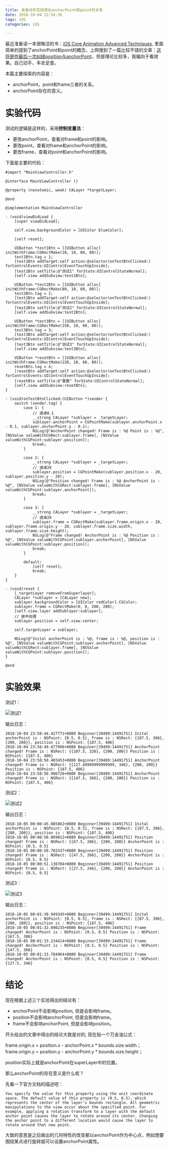```yaml
---
title: 亲身动手实验得出anchorPoint和point的关系
date: 2018-10-04 22:54:36
tags: iOS
categories: iOS

---
```


最近准备读一本很晦涩的书：[iOS Core Animation Advanced Techniques](https://github.com/AttackOnDobby/iOS-Core-Animation-Advanced-Techniques), 里面简单的提到了anchorPoint和point的概念，上网搜到了一篇比较不错的文章：[这将是你最后一次纠结position与anchorPoint](http://kittenyang.com/anchorpoint/)，但是理论比较多，我偏向于看效果。自己动手，丰衣足食。

本篇主要探索的内容是：

- anchorPoint，point和frame三者的关系。
- anchorPoint存在的意义。

<!--more-->

# 实验代码
测试的逻辑是这样的，采用**控制变量法**：

- 更改anchorPoint，查看对frame和point的影响。
- 更改point，查看对frame和anchorPoint的影响。
- 更改frame，查看对point和anchorPoint的影响。

下面是主要的代码：

    #import "MainViewController.h"

    @interface MainViewController ()

    @property (nonatomic, weak) CALayer *targetLayer;

    @end

    @implementation MainViewController

    - (void)viewDidLoad {
        [super viewDidLoad];
        
        self.view.backgroundColor = [UIColor blueColor];
        
        [self reset];
        
        UIButton *test1Btn = [[UIButton alloc] initWithFrame:CGRectMake(10, 10, 60, 80)];
        test1Btn.tag = 1;
        [test1Btn addTarget:self action:@selector(onTestBtnClicked:) forControlEvents:UIControlEventTouchUpInside];
        [test1Btn setTitle:@"测试1" forState:UIControlStateNormal];
        [self.view addSubview:test1Btn];
        
        UIButton *test2Btn = [[UIButton alloc] initWithFrame:CGRectMake(80, 10, 60, 80)];
        test2Btn.tag = 2;
        [test2Btn addTarget:self action:@selector(onTestBtnClicked:) forControlEvents:UIControlEventTouchUpInside];
        [test2Btn setTitle:@"测试2" forState:UIControlStateNormal];
        [self.view addSubview:test2Btn];
        
        UIButton *test3Btn = [[UIButton alloc] initWithFrame:CGRectMake(150, 10, 60, 80)];
        test3Btn.tag = 3;
        [test3Btn addTarget:self action:@selector(onTestBtnClicked:) forControlEvents:UIControlEventTouchUpInside];
        [test3Btn setTitle:@"测试3" forState:UIControlStateNormal];
        [self.view addSubview:test3Btn];
        
        UIButton *resetBtn = [[UIButton alloc] initWithFrame:CGRectMake(220, 10, 60, 80)];
        resetBtn.tag = 4;
        [resetBtn addTarget:self action:@selector(onTestBtnClicked:) forControlEvents:UIControlEventTouchUpInside];
        [resetBtn setTitle:@"重置" forState:UIControlStateNormal];
        [self.view addSubview:resetBtn];
    }

    - (void)onTestBtnClicked:(UIButton *)sender {
        switch (sender.tag) {
            case 1: {
                // 递减0.1
                __strong CALayer *sublayer = _targetLayer;
                sublayer.anchorPoint = CGPointMake(sublayer.anchorPoint.x - 0.1, sublayer.anchorPoint.y - 0.1);
                NSLog(@"AnchorPoint changed! Frame is : %@ Point is : %@", [NSValue valueWithCGRect:sublayer.frame], [NSValue valueWithCGPoint:sublayer.position]);
                break;
            }
            
            case 2: {
                __strong CALayer *sublayer = _targetLayer;
                // 递减20
                sublayer.position = CGPointMake(sublayer.position.x - 20, sublayer.position.y - 20);
                NSLog(@"Position changed! Frame is : %@ AnchorPoint is : %@", [NSValue valueWithCGRect:sublayer.frame], [NSValue valueWithCGPoint:sublayer.anchorPoint]);
                break;
            }
            
            case 3: {
                __strong CALayer *sublayer = _targetLayer;
                // 递减20
                sublayer.frame = CGRectMake(sublayer.frame.origin.x - 20, sublayer.frame.origin.y - 20, sublayer.frame.size.width, sublayer.frame.size.height);
                NSLog(@"Frame changed! AnchorPoint is : %@ Position is : %@", [NSValue valueWithCGPoint:sublayer.anchorPoint], [NSValue valueWithCGPoint:sublayer.position]);
                break;
            }
                
            default:
                [self reset];
                break;
        }
    }

    - (void)reset {
        [_targetLayer removeFromSuperlayer];
        CALayer *sublayer = [CALayer new];
        sublayer.backgroundColor = [UIColor redColor].CGColor;
        sublayer.frame = CGRectMake(0, 0, 200, 200);
        [self.view.layer addSublayer:sublayer];
        // 居中处理
        sublayer.position = self.view.center;
        
        self.targetLayer = sublayer;
        
        NSLog(@"Inital anchorPoint is : %@, frame is : %@, position is : %@", [NSValue valueWithCGPoint:sublayer.anchorPoint], [NSValue valueWithCGRect:sublayer.frame], [NSValue valueWithCGPoint:sublayer.position]);
    }

    @end

# 实验效果

测试1：

![测试1](http://ok34fi9ya.bkt.clouddn.com/%E6%B5%8B%E8%AF%951.gif)

输出日志：

    2018-10-04 23:58:44.427771+0800 Beginner[39499:14491751] Inital anchorPoint is : NSPoint: {0.5, 0.5}, frame is : NSRect: {{87.5, 306}, {200, 200}}, position is : NSPoint: {187.5, 406}
    2018-10-04 23:58:49.877996+0800 Beginner[39499:14491751] AnchorPoint changed! Frame is : NSRect: {{107.5, 326}, {200, 200}} Position is : NSPoint: {187.5, 406}
    2018-10-04 23:58:50.403453+0800 Beginner[39499:14491751] AnchorPoint changed! Frame is : NSRect: {{127.49999999999999, 346}, {200, 200}} Position is : NSPoint: {187.5, 406}
    2018-10-04 23:58:50.986726+0800 Beginner[39499:14491751] AnchorPoint changed! Frame is : NSRect: {{147.5, 366}, {200, 200}} Position is : NSPoint: {187.5, 406}

测试2：

![测试2](http://ok34fi9ya.bkt.clouddn.com/%E6%B5%8B%E8%AF%952.gif)

输出日志：

    2018-10-05 00:00:45.085862+0800 Beginner[39499:14491751] Inital anchorPoint is : NSPoint: {0.5, 0.5}, frame is : NSRect: {{87.5, 306}, {200, 200}}, position is : NSPoint: {187.5, 406}
    2018-10-05 00:00:50.069012+0800 Beginner[39499:14491751] Position changed! Frame is : NSRect: {{67.5, 286}, {200, 200}} AnchorPoint is : NSPoint: {0.5, 0.5}
    2018-10-05 00:00:50.703337+0800 Beginner[39499:14491751] Position changed! Frame is : NSRect: {{47.5, 266}, {200, 200}} AnchorPoint is : NSPoint: {0.5, 0.5}
    2018-10-05 00:00:51.130704+0800 Beginner[39499:14491751] Position changed! Frame is : NSRect: {{27.5, 246}, {200, 200}} AnchorPoint is : NSPoint: {0.5, 0.5}

测试3：

![测试3](http://ok34fi9ya.bkt.clouddn.com/%E6%B5%8B%E8%AF%953.gif)

输出日志：

    2018-10-05 00:01:30.949345+0800 Beginner[39499:14491751] Inital anchorPoint is : NSPoint: {0.5, 0.5}, frame is : NSRect: {{87.5, 306}, {200, 200}}, position is : NSPoint: {187.5, 406}
    2018-10-05 00:01:32.690235+0800 Beginner[39499:14491751] Frame changed! AnchorPoint is : NSPoint: {0.5, 0.5} Position is : NSPoint: {167.5, 386}
    2018-10-05 00:01:33.234414+0800 Beginner[39499:14491751] Frame changed! AnchorPoint is : NSPoint: {0.5, 0.5} Position is : NSPoint: {147.5, 366}
    2018-10-05 00:01:33.784964+0800 Beginner[39499:14491751] Frame changed! AnchorPoint is : NSPoint: {0.5, 0.5} Position is : NSPoint: {127.5, 346}

# 结论
现在根据上述三个实验得出的结论有：

- anchorPoint不会影响position, 但是会影响frame。
- position不会影响anchorPoint, 但是会影响frame。
- frame不会影响anchorPoint, 但是会影响position。

开头给出的文章中得出的结论大致是对的, 现在贴一个万金油公式：

frame.origin.x = position.x - anchorPoint.x * bounds.size.width；  
frame.origin.y = position.y - anchorPoint.y * bounds.size.height；

position实际上就是anchorPoint在superLayer中的位置。

那么anchorPoint的存在意义是什么呢？

先看一下官方文档的描述吧：

```You specify the value for this property using the unit coordinate space. The default value of this property is (0.5, 0.5), which represents the center of the layer’s bounds rectangle. All geometric manipulations to the view occur about the specified point. For example, applying a rotation transform to a layer with the default anchor point causes the layer to rotate around its center. Changing the anchor point to a different location would cause the layer to rotate around that new point.```

大致的意思是之后做出的几何特性的改变都以anchorPoint作为中心点，例如想要围绕某点进行旋转就可以设置anchorPoint属性。
